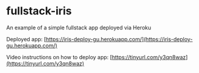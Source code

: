 # fullstack-iris
An example of a simple fullstack app deployed via Heroku

Deployed app: [https://iris-deploy-gu.herokuapp.com/](https://iris-deploy-gu.herokuapp.com/)

Video instructions on how to deploy app: [https://tinyurl.com/y3qn8waz](https://tinyurl.com/y3qn8waz)